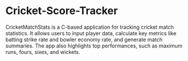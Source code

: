 # Cricket-Score-Tracker
CricketMatchStats is a C-based application for tracking cricket match statistics. It allows users to input player data, calculate key metrics like batting strike rate and bowler economy rate, and generate match summaries. The app also highlights top performances, such as maximum runs, fours, sixes, and wickets.
